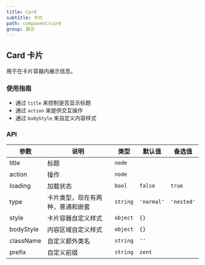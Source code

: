 ```yaml
---
title: Card
subtitle: 卡片
path: component/card
group: 展示
---
```


## Card 卡片

用于在卡片容器内展示信息。

### 使用指南

- 通过 `title` 来控制是否显示标题
- 通过 `action` 来提供交互操作
- 通过 `bodyStyle` 来自定义内容样式

### API

| 参数        | 说明      | 类型     | 默认值  | 备选值 |
| --------- | ------- | ------ | ---- |-------|
| title     | 标题    | `node` |  |  |
| action    | 操作    | `node` |  |  |
| loading   | 加载状态 | `bool`  | `false` | `true` |
| type      | 卡片类型，现在有两种，普通和嵌套  | `string` | `'normal'` | `'nested'` |
| style     | 卡片容器自定义样式 | `object` | `{}` |  |
| bodyStyle | 内容区域自定义样式 | `object` | `{}` |  |
| className | 自定义额外类名 | `string` | `''` |  |
| prefix    | 自定义前缀 | `string` | `zent` |  |
